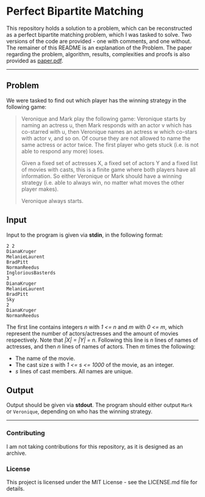 # Perfect Bipartite Matching

This repository holds a solution to a problem, which can be reconstructed as a perfect bipartite matching problem, which I was tasked to solve. Two versions of the code are provided - one with comments, and one without. The remainer of this README is an explanation of the Problem. The paper regarding the problem, algorithm, results, complexities and proofs is also provided as [paper.pdf](paper.pdf).

---

## Problem
We were tasked to find out which player has the winning strategy in the following game:

>Veronique and Mark play the following game:  Veronique starts by naming an actress u, then Mark responds with an actor v which has co-starred with u, then Veronique names an actress w which co-stars with actor v, and so on.  Of course they are not allowed to name the same actress or actor twice. The first player who gets stuck (i.e. is not able to respond any more) loses.
>
>Given a fixed set of actresses X, a fixed set of actors Y and a fixed list of movies with casts, this is a finite game where both players have all information. So either Veronique or Mark should have a winning strategy (i.e. able to always win, no matter what moves the other player makes).
>
>Veronique always starts.

## Input
Input to the program is given via **stdin**, in the following format:
```
2 2
DianaKruger
MelanieLaurent
BradPitt
NormanReedus
IngloriousBasterds
3
DianaKruger
MelanieLaurent
BradPitt
Sky
2
DianaKruger
NormanReedus
```

The first line contains integers *n* with *1 <= n* and *m* with *0 <= m*, which represent the number of actors/actresses and the amount of movies respectively. Note that *|X| = |Y| = n*.
Following this line is *n* lines of names of actresses, and then *n* lines of names of actors.
Then *m* times the following:
* The name of the movie.
* The cast size *s* with *1 <= s <= 1000* of the movie, as an integer.
* *s* lines of cast members.
All names are unique.

## Output
Output should be given via **stdout**. The program should either output `Mark` or `Veronique`, depending on who has the winning strategy.

---

### Contributing
I am not taking contributions for this repository, as it is designed as an archive.

### License
This project is licensed under the MIT License - see the LICENSE.md file for details.
